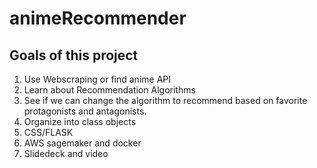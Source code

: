 # animeRecommender

## Goals of this project
  1. Use Webscraping or find anime API
  2. Learn about Recommendation Algorithms
  3. See if we can change the algorithm to recommend based on favorite protagonists and antagonists.
  4.  Organize into class objects
  5. CSS/FLASK
  6. AWS sagemaker and docker 
  7. Slidedeck and video
